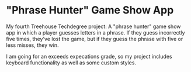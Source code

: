 # "Phrase Hunter" Game Show App
 My fourth Treehouse Techdegree project: A "phrase hunter" game show app in which a player guesses letters in a phrase. If they guess incorrectly five times, they've lost the game, but if they guess the phrase with five or less misses, they win. 
 
 I am going for an exceeds expecations grade, so my project includes keyboard functionality as well as some custom styles. 